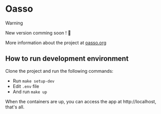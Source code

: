 # Oasso

> [!WARNING] 
> New version comming soon ! 🐣

More information about the project at [oasso.org](https://oasso.org)

## How to run development environment
Clone the project and run the following commands:

- Run `make setup-dev`
- Edit `.env` file
- And run `make up`

When the containers are up, you can access the app at http://localhost, that's all.
